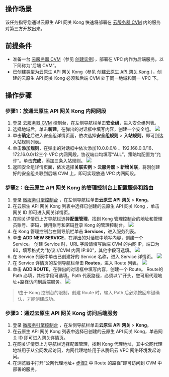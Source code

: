 ## 操作场景

该任务指导您通过云原生 API 网关 Kong 快速将部署在 [云服务器 CVM](https://cloud.tencent.com/product/cvm) 内的服务对第三方开放出来。

## 前提条件

- 准备一台 [云服务器 CVM](https://console.cloud.tencent.com/cvm/instance)（参见 [创建实例](https://cloud.tencent.com/document/product/213/44264)），部署在 VPC 内作为后端服务，以下简称为“后端 CVM”。
- 已创建类型为云原生 API 网关 Kong（参见 [创建云原生 API 网关 Kong ](https://cloud.tencent.com/document/product/1364/72495)），创建的云原生 API 网关 Kong 必须和后端 CVM 处于同一地域和同一 VPC 下。

## 操作步骤

### 步骤1：放通云原生 API 网关 Kong 内网网段

1. 登录 [云服务器 CVM](https://console.cloud.tencent.com/cvm/instance) 控制台，在左侧导航栏单击**安全组**，进入安全组列表。
2. 选择地域后，单击**新建**，在弹出的对话框中填写内容，创建一个安全组。
![](https://qcloudimg.tencent-cloud.cn/raw/7c45b66922d6575d482bd8b23e991ae5.png)
3. 单击**确定**后进入安全组详情页面，依次选择**安全组规则** > **入站规则**，即可到达入站规则列表。
4. 单击**添加规则**，在弹出的对话框中依次添加10.0.0.0/8 、192.168.0.0/16、172.16.0.0/12三个 VPC 内网网段，协议端口均填写“ALL”，策略均配置为“允许”。单击**完成**，添加三条入站规则。
![](https://qcloudimg.tencent-cloud.cn/raw/ce99faf32afb9d6ff67e4ac1eea8a52f.png)
5. 返回安全组详情页面，依次选择**关联实例** > **云服务器** > **新增关联**，将刚创建好的安全组关联到后端 CVM 上，即可实现放通 VPC 内网网段。

### 步骤2：在云原生 API 网关 Kong 的管理控制台上配置服务和路由

1. 登录 [微服务引擎控制台](https://console.cloud.tencent.com/tse) ，在左侧导航栏单击**云原生 API 网关** > **Kong**。
2. 在云原生 API 网关 Kong 列表中选择已创建的云原生 API 网关 Kong ，单击网关 ID 即可进入网关详情页。
3. 在网关详情页上方导航栏选择**配置管理**，找到 Kong 管理控制台的地址和管理员账号、密码，使用账号和密码登录 Kong 的管理控制台。
![](https://qcloudimg.tencent-cloud.cn/raw/61669aed3da2a8a932f0585744fa3da0.png)
4. 在 Kong 管理控制台左侧导航栏单击 **Services**，进入服务列表。
5. 单击 **ADD NEW SERVICE**，在弹出的对话框中填写内容，创建一个 Service。
   创建 Service 时，URL 字段请填写后端 CVM 的内网 IP，端口为 80，填写格式为“协议://CVM 内网 IP:80”，其他字段可选填。
![](https://qcloudimg.tencent-cloud.cn/raw/a739e0dade2645c9e27a395c6b498b94.png)
6. 在 Service 列表中单击已创建好的 Service 名称，进入 Service 详情页。
![](https://qcloudimg.tencent-cloud.cn/raw/ea4ada1878ae5113e28adf022b196607.png)
7. [](id:step2_7)在 Service 详情页的左侧导航栏单击 **Routes**，进入 Route 列表。
   ![](https://qcloudimg.tencent-cloud.cn/raw/4a5519e86c61881cfe0d4d2b140b33a9.png)
8. 单击 **ADD ROUTE**，在弹出的对话框中填写内容，创建一个 Route。
   Route的 Path 必填，其他字段可选填。Path 代表路径，必须以“/”开头，您可用代理地址+路径访问到后端服务。
   ![](https://qcloudimg.tencent-cloud.cn/raw/86e31438984ead06d74910cfc1f6c947.png)
>!由于 Kong 控制台的限制，创建 Route 时，输入 Path 后必须按回车键确认，才能创建成功。


### 步骤3：通过云原生 API 网关 Kong 访问后端服务

1. 登录 [微服务引擎控制台](https://console.cloud.tencent.com/tse) ，在左侧导航栏单击**云原生 API 网关** > **Kong**。
2. 在云原生 API 网关 Kong 列表中选择已创建的云原生 API 网关 Kong，单击网关 ID 即可进入网关详情页。
3. 在网关详情页上方导航栏选择配置管理，找到 Kong 代理地址，其中公网代理地址用于从公网发起访问，内网代理地址用于从腾讯云 VPC 网络环境发起访问。
4. 在浏览器中打开“公网代理地址+ [步骤2](#step2_7) 中 Route 的路径”即可访问到 CVM 中部署的服务。
